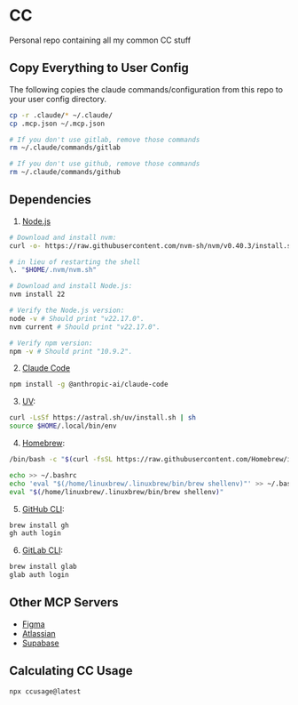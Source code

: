 # CC

Personal repo containing all my common CC stuff

## Copy Everything to User Config

The following copies the claude commands/configuration from this repo to your user config directory.

```bash
cp -r .claude/* ~/.claude/
cp .mcp.json ~/.mcp.json

# If you don't use gitlab, remove those commands
rm ~/.claude/commands/gitlab

# If you don't use github, remove those commands
rm ~/.claude/commands/github
```

## Dependencies

1. [Node.js](https://nodejs.org/en/download)

```bash
# Download and install nvm:
curl -o- https://raw.githubusercontent.com/nvm-sh/nvm/v0.40.3/install.sh | bash

# in lieu of restarting the shell
\. "$HOME/.nvm/nvm.sh"

# Download and install Node.js:
nvm install 22

# Verify the Node.js version:
node -v # Should print "v22.17.0".
nvm current # Should print "v22.17.0".

# Verify npm version:
npm -v # Should print "10.9.2".
```

2. [Claude Code](https://docs.anthropic.com/en/docs/claude-code/setup)

```bash
npm install -g @anthropic-ai/claude-code
```

3. [UV](https://docs.astral.sh/uv/getting-started/installation/):

```bash
curl -LsSf https://astral.sh/uv/install.sh | sh
source $HOME/.local/bin/env
```

4. [Homebrew](https://brew.sh/):

```bash
/bin/bash -c "$(curl -fsSL https://raw.githubusercontent.com/Homebrew/install/HEAD/install.sh)"

echo >> ~/.bashrc
echo 'eval "$(/home/linuxbrew/.linuxbrew/bin/brew shellenv)"' >> ~/.bashrc
eval "$(/home/linuxbrew/.linuxbrew/bin/brew shellenv)"
```

5. [GitHub CLI](https://github.com/cli/cli/blob/trunk/docs/install_linux.md):

```bash
brew install gh
gh auth login
```

6. [GitLab CLI](https://gitlab.com/gitlab-org/cli):

```bash
brew install glab
glab auth login
```

## Other MCP Servers

- [Figma](https://help.figma.com/hc/en-us/articles/32132100833559-Guide-to-the-Dev-Mode-MCP-Server)
- [Atlassian](https://community.atlassian.com/forums/Atlassian-Platform-articles/Using-the-Atlassian-Remote-MCP-Server-beta/ba-p/3005104)
- [Supabase](https://github.com/supabase-community/supabase-mcp)

## Calculating CC Usage

```bash
npx ccusage@latest
```